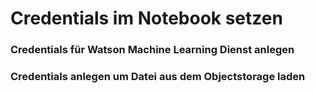 # Credentials im Notebook setzen

### Credentials für Watson Machine Learning Dienst anlegen



### Credentials anlegen um Datei aus dem Objectstorage laden

